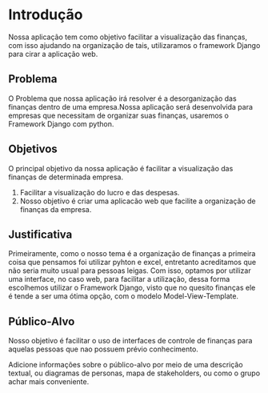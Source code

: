 # Introdução

Nossa aplicação tem como objetivo facilitar a visualização das finanças, com isso ajudando na organização de tais, utilizaramos o framework Django para cirar a aplicação web.

## Problema

O Problema que nossa aplicação irá resolver é a desorganização das finanças dentro de uma empresa.Nossa aplicação será desenvolvida para empresas que necessitam de organizar suas finanças, usaremos o Framework Django com python.

## Objetivos

O principal objetivo da nossa aplicação é facilitar a visualização das finanças de determinada empresa.

1. Facilitar a visualização do lucro e das despesas.
2. Nosso objetivo é criar uma aplicacão web que facilite a organização de finanças da empresa.
 
## Justificativa

Primeiramente,  como o nosso tema é a organização de finanças a primeira coisa que pensamos foi utilizar pyhton e excel, entretanto acreditamos que não seria muito usual para pessoas leigas. Com isso, optamos por utilizar uma interface, no caso web, para facilitar a utilização, dessa forma escolhemos utilizar o Framework Django, visto que no quesito finanças ele é tende a ser uma ótima opção, com o modelo Model-View-Template.  


## Público-Alvo

Nosso objetivo é facilitar o uso de interfaces de controle de finanças para aquelas pessoas que nao possuem prévio conhecimento. 

Adicione informações sobre o público-alvo por meio de uma descrição textual, ou diagramas de personas, mapa de stakeholders, ou como o grupo achar mais conveniente.

